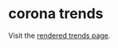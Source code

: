
# corona trends

Visit the [rendered trends page](https://potocpav.github.io/corona-trends/stats).
